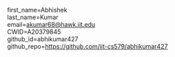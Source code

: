 first_name=Abhishek  
last_name=Kumar  
email=akumar68@hawk.iit.edu  
CWID=A20379845  
github_id=abhikumar427  
github_repo=https://github.com/iit-cs579/abhikumar427  